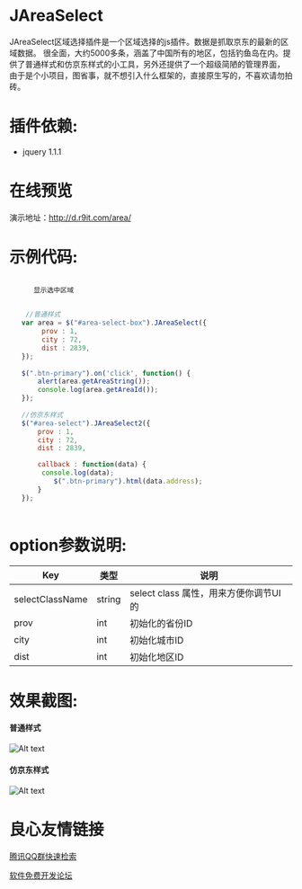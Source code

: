 JAreaSelect
========
JAreaSelect区域选择插件是一个区域选择的js插件。数据是抓取京东的最新的区域数据。
很全面，大约5000多条，涵盖了中国所有的地区，包括钓鱼岛在内。提供了普通样式和仿京东样式的小工具，另外还提供了一个超级简陋的管理界面，
由于是个小项目，图省事，就不想引入什么框架的，直接原生写的，不喜欢请勿拍砖。

插件依赖:
=========
* jquery 1.1.1

在线预览
=========
演示地址：http://d.r9it.com/area/

示例代码:
=========
```html
     
      显示选中区域  
      
```
```javascript
    //普通样式
   var area = $("#area-select-box").JAreaSelect({
   	    prov : 1,
   	    city : 72,
   	    dist : 2839,
   });
   
   $(".btn-primary").on('click', function() {
       alert(area.getAreaString());
       console.log(area.getAreaId());
   });
    
   //仿京东样式
   $("#area-select").JAreaSelect2({
       prov : 1,
       city : 72,
       dist : 2839,

       callback : function(data) {
        console.log(data);
           $(".btn-primary").html(data.address);
       }
   });
     
```

option参数说明:
===========

Key  | 类型   | 说明
---|--- | ---
selectClassName| string  | select class 属性，用来方便你调节UI的
prov  | int | 初始化的省份ID
city  | int | 初始化城市ID
dist | int | 初始化地区ID

效果截图:
============
#### 普通样式
![Alt text](images/area_select_img_1.png)  

#### 仿京东样式
![Alt text](images/area_select_img_2.png)  



 # 良心友情链接

[腾讯QQ群快速检索](http://u.720life.cn/s/8cf73f7c)

[软件免费开发论坛](http://u.720life.cn/s/bbb01dc0)